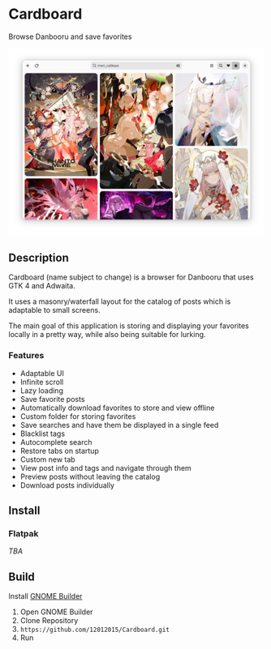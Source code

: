 # Cardboard

Browse Danbooru and save favorites

![](data/screenshots/1.png)

## Description
Cardboard (name subject to change) is a browser for Danbooru that uses GTK 4 and Adwaita.

It uses a masonry/waterfall layout for the catalog of posts which is adaptable to small screens.

The main goal of this application is storing and displaying your favorites locally in a pretty way, while also being suitable for lurking.

### Features
- Adaptable UI
- Infinite scroll
- Lazy loading
- Save favorite posts
- Automatically download favorites to store and view offline
- Custom folder for storing favorites
- Save searches and have them be displayed in a single feed
- Blacklist tags
- Autocomplete search
- Restore tabs on startup
- Custom new tab
- View post info and tags and navigate through them
- Preview posts without leaving the catalog
- Download posts individually
  
## Install
### Flatpak
*TBA*

## Build
Install [GNOME Builder](https://flathub.org/apps/org.gnome.Builder)

1. Open GNOME Builder
2. Clone Repository
3. `https://github.com/12012015/Cardboard.git`
4. Run

